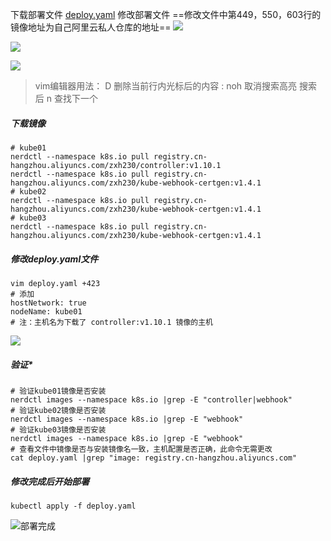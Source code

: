 下载部署文件
[deploy.yaml](https://gitee.com/zhaojiedong/work/blob/master/%E6%96%87%E4%BB%B6/deploy.yaml)
修改部署文件
==修改文件中第449，550，603行的镜像地址为自己阿里云私人仓库的地址==
![](https://gitee.com/zhaojiedong/img/raw/master/202407311447118.png)

![](https://gitee.com/zhaojiedong/img/raw/master/202407311447744.png)

![](https://gitee.com/zhaojiedong/img/raw/master/202407311447963.png)
>vim编辑器用法：
>D 删除当前行内光标后的内容
>: noh  取消搜索高亮
>搜索后 n 查找下一个
##### 下载镜像
```shell
# kube01
nerdctl --namespace k8s.io pull registry.cn-hangzhou.aliyuncs.com/zxh230/controller:v1.10.1
nerdctl --namespace k8s.io pull registry.cn-hangzhou.aliyuncs.com/zxh230/kube-webhook-certgen:v1.4.1
# kube02
nerdctl --namespace k8s.io pull registry.cn-hangzhou.aliyuncs.com/zxh230/kube-webhook-certgen:v1.4.1
# kube03
nerdctl --namespace k8s.io pull registry.cn-hangzhou.aliyuncs.com/zxh230/kube-webhook-certgen:v1.4.1
```
##### 修改deploy.yaml文件
```shell
vim deploy.yaml +423
# 添加
hostNetwork: true
nodeName: kube01
# 注：主机名为下载了 controller:v1.10.1 镜像的主机
```
![](https://gitee.com/zhaojiedong/img/raw/master/202407311503183.png)
##### 验证*
```shell
# 验证kube01镜像是否安装
nerdctl images --namespace k8s.io |grep -E "controller|webhook"
# 验证kube02镜像是否安装
nerdctl images --namespace k8s.io |grep -E "webhook"
# 验证kube03镜像是否安装
nerdctl images --namespace k8s.io |grep -E "webhook"
# 查看文件中镜像是否与安装镜像名一致，主机配置是否正确，此命令无需更改
cat deploy.yaml |grep "image: registry.cn-hangzhou.aliyuncs.com"
```
##### 修改完成后开始部署
```shell
kubectl apply -f deploy.yaml
```
![](https://gitee.com/zhaojiedong/img/raw/master/202407311505895.png '部署完成')
